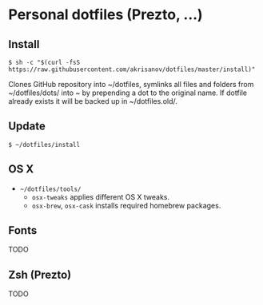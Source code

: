 # Personal dotfiles (Prezto, ...)

## Install

```
$ sh -c "$(curl -fsS https://raw.githubusercontent.com/akrisanov/dotfiles/master/install)"
```

Clones GitHub repository into ~/dotfiles, symlinks all files and folders from ~/dotfiles/dots/ into ~
by prepending a dot to the original name.
If dotfile already exists it will be backed up in ~/dotfiles.old/.

## Update

```
$ ~/dotfiles/install
```

## OS X

* `~/dotfiles/tools/`
  * `osx-tweaks` applies different OS X tweaks.
  * `osx-brew`, `osx-cask` installs required homebrew packages.

## Fonts

TODO

## Zsh (Prezto)

TODO
